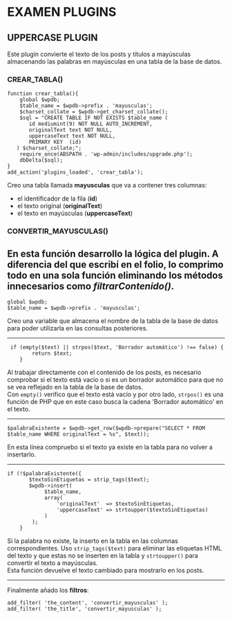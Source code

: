 # EXAMEN PLUGINS

## UPPERCASE PLUGIN

Este plugin convierte el texto de los posts y títulos a mayúsculas almacenando las palabras 
en mayúsculas en una tabla de la base de datos.

### CREAR_TABLA()
```
function crear_tabla(){
    global $wpdb;
    $table_name = $wpdb->prefix . 'mayusculas';
    $charset_collate = $wpdb->get_charset_collate();
    $sql = "CREATE TABLE IF NOT EXISTS $table_name (
       id mediumint(9) NOT NULL AUTO_INCREMENT,
       originalText text NOT NULL,
       uppercaseText text NOT NULL,
       PRIMARY KEY  (id)
   ) $charset_collate;";
    require_once(ABSPATH . 'wp-admin/includes/upgrade.php');
    dbDelta($sql);
}
add_action('plugins_loaded', 'crear_tabla');
```
Creo una tabla llamada **mayusculas** que va a contener tres columnas:
- el identificador de la fila (**id**)
- el texto original (**originalText**)
- el texto en mayúsculas (**uppercaseText**)

### CONVERTIR_MAYUSCULAS()
En esta función desarrollo la lógica del plugin. A diferencia del que escribí en el folio,
lo comprimo todo en una sola función eliminando los métodos innecesarios como *filtrarContenido()*.
----------------------------------
```
global $wpdb;
$table_name = $wpdb->prefix . 'mayusculas';
```
Creo una variable que almacena el nombre de la tabla de la base de datos
para poder utilizarla en las consultas posteriores.<br>

---------------------------------

```
 if (empty($text) || strpos($text, 'Borrador automático') !== false) {
        return $text;
    }
```
Al trabajar directamente con el contenido de los posts, es necesario comprobar si el texto está vacío o si es un borrador automático
para que no se vea reflejado en la tabla de la base de datos.<br>
Con `empty()` verifico que el texto está vacío y por otro lado, `strpos()` es una función de PHP
que en este caso busca la cadena 'Borrador automático' en el texto. 

---------------------------------

```
$palabraExistente = $wpdb->get_row($wpdb->prepare("SELECT * FROM $table_name WHERE originalText = %s", $text));
```
En esta línea compruebo si el texto ya existe en la tabla para no volver a insertarlo.<br>

---------------------------------
```
if (!$palabraExistente({
       $textoSinEtiquetas = strip_tags($text);
       $wpdb->insert(
            $table_name,
            array(
                'originalText'  => $textoSinEtiquetas,
                'uppercaseText' => strtoupper($textoSinEtiquetas)
            )
        );
    }
```
Si la palabra no existe, la inserto en la tabla en las columnas correspondientes.
Uso `strip_tags($text)` para eliminar las etiquetas HTML del texto y que estas 
no se inserten en la tabla y `strtoupper()` para convertir el texto a mayúsculas.<br>
Esta función devuelve el texto cambiado para mostrarlo en los posts.<br>

---------------------------------
Finalmente añado los **filtros**:
```
add_filter( 'the_content', 'convertir_mayusculas' );
add_filter( 'the_title', 'convertir_mayusculas' );
```



